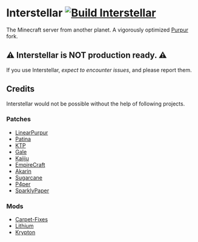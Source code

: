 # Interstellar [![Build Interstellar](https://github.com/notsatvrn/Interstellar/actions/workflows/build.yml/badge.svg)](https://github.com/notsatvrn/Interstellar/actions/workflows/build.yml)

The Minecraft server from another planet.
A vigorously optimized [Purpur](https://purpurmc.org) fork.

## ⚠️ Interstellar is NOT production ready. ⚠️

If you use Interstellar, *expect to encounter issues*, and please report them.

## Credits

Interstellar would not be possible without the help of following projects.

### Patches

- [LinearPurpur](https://github.com/StupidCraft/LinearPurpur)
- [Patina](https://github.com/PatinaMC/Patina)
- [KTP](https://github.com/lynxplay/ktp)
- [Gale](https://github.com/GaleMC/Gale)
- [Kaiiju](https://github.com/KaiijuMC/Kaiiju)
- [EmpireCraft](https://github.com/starlis/empirecraft)
- [Akarin](https://github.com/Akarin-project/Akarin)
- [Sugarcane](https://github.com/SugarcaneMC/Sugarcane)
- [P4per](https://github.com/acrylic-style/P4per)
- [SparklyPaper](https://github.com/SparklyPower/SparklyPaper)

### Mods

- [Carpet-Fixes](https://github.com/fxmorin/carpet-fixes)
- [Lithium](https://github.com/CaffeineMC/lithium-fabric)
- [Krypton](https://github.com/astei/krypton)
